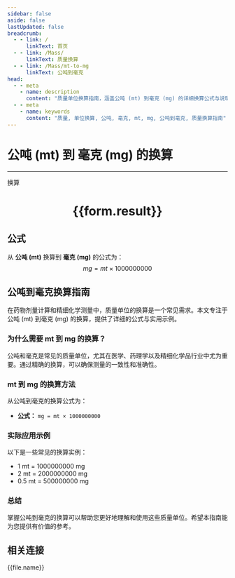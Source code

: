 ```yaml
---
sidebar: false
aside: false
lastUpdated: false
breadcrumb:
  - - link: /
      linkText: 首页
  - - link: /Mass/
      linkText: 质量换算
  - - link: /Mass/mt-to-mg
      linkText: 公吨到毫克
head:
  - - meta
    - name: description
      content: "质量单位换算指南，涵盖公吨 (mt) 到毫克 (mg) 的详细换算公式与说明。"
  - - meta
    - name: keywords
      content: "质量, 单位换算, 公吨, 毫克, mt, mg, 公吨到毫克, 质量换算指南"
---
```

# 公吨 (mt) 到 毫克 (mg) 的换算
---
<script setup>
import { onMounted, reactive, inject, ref } from 'vue'
import { NButton, NForm, NFormItem, NInput, NInputNumber, NSelect, NCard, useMessage,NGrid ,NGi } from 'naive-ui'
import { defineClientComponent } from 'vitepress'
import { Mass } from '../../files';

const convert = inject('convert')

const form = reactive({
  number: null,
  result: '',
})

const convertHandler = () => {
  if (form.number !== null && !isNaN(form.number)) {
    const convertedValue = parseFloat(form.number) * 1000000000
    form.result = `${form.number}mt = ${convertedValue.toFixed(0)}mg`
  } else {
    form.result = '请输入有效的数值。'
  }
}
</script>

<n-form size="large" :model="form">
  <n-form-item label="公吨 (mt)">
    <n-input-number v-model:value="form.number" placeholder="输入公吨" style="width: 100%" />
  </n-form-item>
  <n-form-item>
    <n-button type="primary" @click="convertHandler" block>换算</n-button>
  </n-form-item>
</n-form>

<n-card  embedded :bordered="false" hoverable>
  <div  style="text-align:center">
    <h1>{{form.result}}</h1>
  </div>
</n-card>

## 公式

从 **公吨 (mt)** 换算到 **毫克 (mg)** 的公式为：
$$ mg = mt \times 1000000000 $$

## 公吨到毫克换算指南

在药物剂量计算和精细化学测量中，质量单位的换算是一个常见需求。本文专注于公吨 (mt) 到毫克 (mg) 的换算，提供了详细的公式与实用示例。

### 为什么需要 mt 到 mg 的换算？

公吨和毫克是常见的质量单位，尤其在医学、药理学以及精细化学品行业中尤为重要。通过精确的换算，可以确保测量的一致性和准确性。

### mt 到 mg 的换算方法

从公吨到毫克的换算公式为：

- **公式：** `mg = mt × 1000000000`

### 实际应用示例

以下是一些常见的换算实例：

- 1 mt = 1000000000 mg
- 2 mt = 2000000000 mg
- 0.5 mt = 500000000 mg

### 总结

掌握公吨到毫克的换算可以帮助您更好地理解和使用这些质量单位。希望本指南能为您提供有价值的参考。

## 相关连接
<n-grid x-gap="12" :cols="4">
  <n-gi v-for="(file, index) in Mass" :key="index">
    <n-button
      text
      tag="a"
      :href="file.path"
      type="primary"
    >
      {{file.name}}
    </n-button>
  </n-gi>
</n-grid>